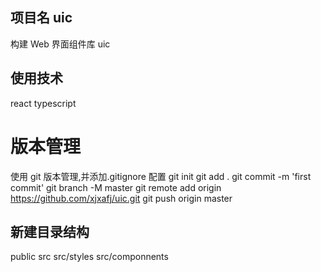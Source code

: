 ## 项目名 uic

构建 Web 界面组件库
uic

## 使用技术

react typescript

# 版本管理

使用 git 版本管理,并添加.gitignore 配置
git init
git add .
git commit -m 'first commit'
git branch -M master
git remote add origin https://github.com/xjxafj/uic.git
git push origin master

## 新建目录结构

public src src/styles src/componnents
